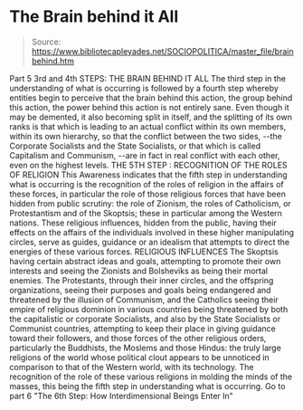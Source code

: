 # The Brain behind it All

> Source: https://www.bibliotecapleyades.net/SOCIOPOLITICA/master_file/brainbehind.htm

Part 5
3rd and 4th STEPS:
THE BRAIN BEHIND IT ALL
The third step in the understanding of what is occurring is followed by a fourth step whereby entities begin to perceive that the brain behind this action, the group behind this action, the power behind this action is not entirely sane. Even though it may be demented, it also becoming split in itself, and the splitting of its own ranks is that which is leading to an actual conflict within its own members, within its own hierarchy, so that the conflict between the two sides, --the Corporate Socialists and the State Socialists, or that which is called Capitalism and Communism, --are in fact in real conflict with each other, even on the highest levels.
THE 5TH STEP : RECOGNITION OF THE ROLES OF RELIGION
This Awareness indicates that the fifth step in understanding what is occurring is the recognition of the roles of religion in the affairs of these forces, in particular the role of those religious forces that have been hidden from public scrutiny: the role of Zionism, the roles of Catholicism, or Protestantism and of the Skoptsis; these in particular among the Western nations. These religious influences, hidden from the public, having their effects on the affairs of the individuals involved in these higher manipulating circles, serve as guides, guidance or an idealism that attempts to direct the energies of these various forces.
RELIGIOUS INFLUENCES
The Skoptsis having certain abstract ideas and goals, attempting to promote their own interests and seeing the Zionists and Bolsheviks as being their mortal enemies. The Protestants, through their inner circles, and the offspring organizations, seeing their purposes and goals being endangered and threatened by the illusion of Communism, and the Catholics seeing their empire of religious dominion in various countries being threatened by both the capitalistic or corporate Socialists, and also by the State Socialists or Communist countries, attempting to keep their place in giving guidance toward their followers, and those forces of the other religious orders, particularly the Buddhists, the Moslems and those Hindus: the truly large religions of the world whose political clout appears to be unnoticed in comparison to that of the Western world, with its technology. The recognition of the role of these various religions in molding the minds of the masses, this being the fifth step in understanding what is occurring.
Go to part 6 "The 6th Step: How Interdimensional Beings Enter In"
